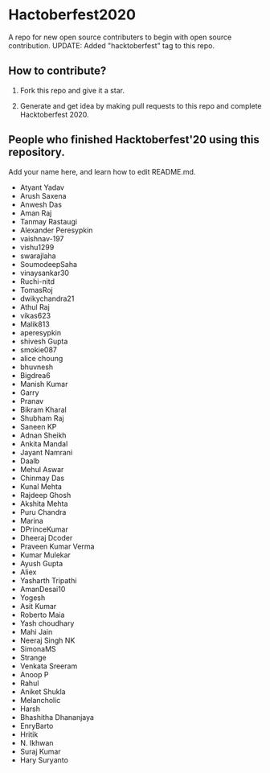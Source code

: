 # Hactoberfest2020

A repo for new open source contributers to begin with open source contribution.
UPDATE: Added "hacktoberfest" tag to this repo.

## How to contribute?
1. Fork this repo and give it a star.

2. Generate and get idea by making pull requests to this repo and complete Hacktoberfest 2020.

## People who finished Hacktoberfest'20 using this repository.

Add your name here, and learn how to edit README.md.

- Atyant Yadav
- Arush Saxena
- Anwesh Das
- Aman Raj
- Tanmay Rastaugi
- Alexander Peresypkin
- vaishnav-197
- vishu1299
- swarajlaha
- SoumodeepSaha
- vinaysankar30
- Ruchi-nitd
- TomasRoj
- dwikychandra21
- Athul Raj
- vikas623
- Malik813
- aperesypkin
- shivesh Gupta
- smokie087
- alice choung
- bhuvnesh
- Bigdrea6
- Manish Kumar
- Garry 
- Pranav 
- Bikram Kharal 
- Shubham Raj
- Saneen KP
- Adnan Sheikh
- Ankita Mandal
- Jayant Namrani
- Daalb
- Mehul Aswar
- Chinmay Das
- Kunal Mehta
- Rajdeep Ghosh
- Akshita Mehta
- Puru Chandra
- Marina
- DPrinceKumar
- Dheeraj Dcoder
- Praveen Kumar Verma
- Kumar Mulekar
- Ayush Gupta
- Aliex
- Yasharth Tripathi
- AmanDesai10
- Yogesh
- Asit Kumar
- Roberto Maia
- Yash choudhary
- Mahi Jain
- Neeraj Singh NK
- SimonaMS
- Strange
- Venkata Sreeram
- Anoop P
- Rahul
- Aniket Shukla
- Melancholic
- Harsh
- Bhashitha Dhananjaya
- EnryBarto
- Hritik
- N. Ikhwan
- Suraj Kumar
- Hary Suryanto
